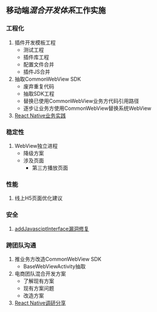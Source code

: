 ## 移动端***混合开发体系***工作实施

### 工程化
1. 插件开发模板工程
	- 测试工程
	- 插件库工程
	- 配置文件合并
	- 插件JS合并
2. 抽取CommonWebView SDK
	- 废弃重复代码
	- 抽取SDK工程
	- 替换已使用CommonWebView业务方代码引用路径
	- 逐步让业务方使用CommonWebView替换系统WebView
3. [React Native业务实践](https://github.com/ustcqidi/Article/blob/master/%E7%88%B1%E5%A5%87%E8%89%BAReact%20Native%E4%B8%9A%E5%8A%A1%E5%AE%9E%E8%B7%B5.md)

### 稳定性
1. WebView独立进程
	- 降级方案
	- 涉及页面
		- 第三方播放页面

### 性能
1. 线上H5页面优化建议

### 安全
1. [addJavasciptInterface漏洞修复](https://github.com/ustcqidi/Article/blob/master/Android%20WebView%E6%BC%8F%E6%B4%9E%E4%BF%AE%E5%A4%8D%E5%BB%BA%E8%AE%AE.md)

### 跨团队沟通
1. 推业务方改造CommonWebView SDK
	- BaseWebViewActivity抽取
2. 电商团队混合开发方案
	- 了解现有方案
	- 现有方案问题
	- 改造方案
3. [React Native调研分享](https://github.com/ustcqidi/Keynote/blob/master/rn.pptx.zip)
